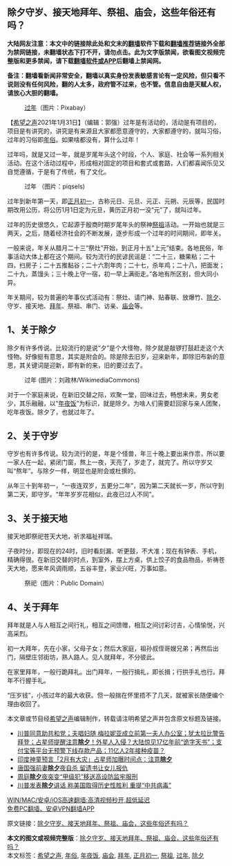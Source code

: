  <h2>除夕守岁、接天地拜年、祭祖、庙会，这些年俗还有吗？</h2> <p class="notice"><b>大陆网友注意：本文中的链接除此处和文末的<a href="https://github.com/bannedbook/fanqiang" >翻墙</a>软件下载和<a href="https://github.com/killgcd/justmysocks/blob/master/README.md">翻墙推荐</a>链接外全部为禁网链接，未翻墙状态下打不开，请勿点击。此为文字版禁闻，欲看图文视频完整版和更多禁闻，请下载<a href="https://github.com/bannedbook/fanqiang">翻墙软件或APP</a>后翻墙上禁闻网。</p><p>备注：翻墙看新闻非常安全，翻墙以真实身份发表敏感言论有一定风险，但只看不说则没有任何风险，翻的人太多，政府管不过来，也不管。信息自由是天赋人权，请放心大胆的翻墙。</b></p>  <div class="entry"> <figure> <p><figcaption><a href="https://www.bannedbook.org/bnews/tag/%E8%BF%87%E5%B9%B4/" class="st_tag internal_tag" rel="tag" title="标签 过年 下的日志">过年</a>（图片：Pixabay）</figcaption></figure> <p>【<span class='wp_keywordlink_affiliate'><a href="https://www.soundofhope.org" title="希望之声" target="_blank">希望之声</a></span>2021年1月31日】（编辑：郭强）过年是有活动的，活动是有项目的，项目是有讲究的，讲究是有来源且大家都愿意遵守的，大家都遵守的，就叫习俗，过年的习俗即<a href="https://www.bannedbook.org/bnews/tag/%E5%B9%B4%E4%BF%97/" class="st_tag internal_tag" rel="tag" title="标签 年俗 下的日志">年俗</a>。如果啥都没有，算什么过年！</p> <p>过年吗，就是又过一年，就是岁尾年头这个时段，个人、家庭、社会等一系列相关活动。在这个活动过程中，形成相对固定的项目和套式或套路，人们都喜闻乐见又自觉遵循，于是有了传统，有了文化。</p> <figure><figcaption>过年  （图片：piqsels)</figcaption></figure> <p>过年到新年第一天，即<a href="https://www.bannedbook.org/bnews/tag/%E6%AD%A3%E6%9C%88%E5%88%9D%E4%B8%80/" class="st_tag internal_tag" rel="tag" title="标签 正月初一 下的日志">正月初一</a>，古称元日、元旦、元正、元朔、元辰等，民国时期改用公历，将公历1月1日定为元旦，黄历正月初一没“元”了，就叫过年。</p> <p>过年的历史很悠久，它起源于殷商时期岁尾年头的祭神<a href="https://www.bannedbook.org/bnews/tag/%E7%A5%AD%E7%A5%96/" class="st_tag internal_tag" rel="tag" title="标签 祭祖 下的日志">祭祖</a>活动。一开始也就是三两天，之后，随着经济社会的不断发展，逐步形成一个过年的时间期间，即年关。</p>  <p>一般来说，年关从腊月二十三“祭灶”开始，到正月十五“上元”结束。各地民俗，年事活动大体上都在这个期间。较为流行的民谚民谣是：“二十三，糖果粘；二十四，扫房子；二十五推黏谷；二十六割年肉；二十七，杀年鸡；二十八，把面发；二十九，蒸馒头；三十晚上守一宿，初一早上满街走。”各地有所区别，但大同小异。</p> <p>年关期间，较为普遍的年事仪式活动有：祭灶、请门神、贴春联、放爆竹、<a href="https://www.bannedbook.org/bnews/tag/%E9%99%A4%E5%A4%95/" class="st_tag internal_tag" rel="tag" title="标签 除夕 下的日志">除夕</a>、守岁、接天地、<a href="https://www.bannedbook.org/bnews/tag/%E6%8B%9C%E5%B9%B4/" class="st_tag internal_tag" rel="tag" title="标签 拜年 下的日志">拜年</a>、祭祖、串门、访亲、<a href="https://www.bannedbook.org/bnews/tag/%e5%ba%99%e4%bc%9a/" class="st_tag internal_tag" rel="tag" title="标签 庙会 下的日志">庙会</a>等。</p> <h2>1、关于除夕</h2> <p>除夕有许多传说。比较流行的是说“夕”是个大怪物，除夕就是敲锣打鼓赶走这个大怪物。好像挺有意思，其实是附会的。除是除去旧岁，迎来新年，即除旧布新的意思，其关键词是迎新，即有新的来，旧的要过去了。</p> <figure><figcaption>过年 (图片：刘政林/WikimediaCommons)</figcaption></figure> <p>对于一个家庭来说，在新旧交替之际，欢聚一堂，回味过去，畅想未来，男女老少，其乐融融，以“<a href="https://www.bannedbook.org/bnews/tag/%E5%B9%B4%E5%A4%9C%E9%A5%AD/" class="st_tag internal_tag" rel="tag" title="标签 年夜饭 下的日志">年夜饭</a>”为标识，就是除夕。为啥人们需要赶回家与亲人团聚，吃年夜饭。除夕了，也就过年了。</p>  <h2>2、关于守岁</h2> <p>守岁也有许多传说。较为流行的是，年是个怪兽，年三十晚上要出来作祟，所以要一家人在一起，紧闭门窗，熬上一夜，天亮了，岁走了，就完了。所以守岁又叫“熬年”。与除夕一样，明显也是附会或杜撰的。</p> <p>从年三十到年初一，“一夜连双岁，五更分二年”，因为第二天就长一岁，所以守到第二天，即守岁。“年年岁岁花相似，此夜已过人不同”。</p> <h2>3、关于接天地</h2> <p>接天地即祭祀苍天大地，祈求福祉祥瑞。</p> <p>子夜时分，即现在的24时，旧时看刻漏、听更鼓，不大准；现在有钟表、手机，精确得很。在新旧交替的时点，到室外，摆上方桌，供上饺子的食品物品，祈祷苍天大地，愿来年风调雨顺，五谷丰登，家业兴旺，万事如意。</p>  <figure><figcaption>祭祀（图片：Public Domain）</figcaption></figure> <h2>4、关于拜年</h2> <p>拜年就是人与人相互之间行礼，相互之间馈赠，相互之间讨彩讨吉，心情愉悦，兴高采烈。</p> <p>初一大拜年，先在小家，父母子女；然后大家庭，祖孙叔侄哥嫂兄弟；再然后出门，隔壁庄邻街坊，熟人路人。见人就拜年，不分彼此。</p> <p>在家里拜年，一般行跪拜礼。出门拜年，一般行揖礼，即长揖；行拱手礼也行。拜年不行握手礼。</p> <p>“压岁钱”，小孩过年的最大收获。但一般揣在怀里捂不了几天，就被家长随便编个理由收回了。</p>  <p>本文章或节目经<a href="https://www.bannedbook.org/bnews/tag/%e5%b8%8c%e6%9c%9b%e4%b9%8b%e5%a3%b0/" class="st_tag internal_tag" rel="tag" title="标签 希望之声 下的日志">希望之声</a>编辑制作，转载请注明希望之声并包含原文标题及链接。</p> <ul class='op-related-articles' title='相关阅读'> <li><a href='https://www.bannedbook.org/bnews/bannedvideo/20210129/1477364.html' target='_blank'>川普同意助共和党；夫唱妇随 梅拉妮亚成立前第一夫人办公室；犹太拉比警告拜登；占星师提醒注意<b>除夕</b>！外星人入侵？大陆惊见17亿年前“诡字天书”；支付宝等平台无预警下线存款产品；11亿人2年接种疫苗？</a></li> <li><a href='https://www.bannedbook.org/bnews/lifebaike/20210128/1476518.html' target='_blank'>印度神童预言「2月有大灾」占星师加曝时间点：注意<b>除夕</b></a></li> <li><a href='https://www.bannedbook.org/bnews/yule/20210115/1468193.html' target='_blank'>唐国强前妻<b>除夕</b>夜自杀 留遗书让女儿报仇</a></li> <li><a href='https://www.bannedbook.org/bnews/cnnews/hknews/20210101/1459072.html' target='_blank'>周庭<b>除夕</b>夜突变“甲级犯”移送高设防监牢服刑</a></li> <li><a href='https://www.bannedbook.org/bnews/cnnews/20210101/1458995.html' target='_blank'>川普发表<b>除夕</b>讲话 称美国取得历史性胜利 重提“中共病毒”</a></li> </ul> <p class="texttj"> <a href="https://github.com/bannedbook/fanqiang/wiki/V2ray%E6%9C%BA%E5%9C%BA" target="_blank">WIN/MAC/安卓/iOS高速翻墙:高清视频秒开,超低延迟</a><br/> <a href="https://github.com/bannedbook/fanqiang/wiki/%E7%A6%81%E9%97%BB%E7%BD%91%E5%AE%89%E5%8D%93%E7%BF%BB%E5%A2%99%E6%96%B0%E9%97%BBAPP" target="_blank">免费PC翻墙、安卓VPN翻墙APP</a></p><p>原文链接：<a class="src_link"  href="https://www.soundofhope.org/post/469337" target="_blank">除夕守岁、接天地拜年、祭祖、庙会，这些年俗还有吗？</a></p><a name='sharetosocial'></a>       <div><b>本文的图文或视频完整版</b>：<a href='https://www.bannedbook.org/bnews/comments/20210131/1478594.html'>除夕守岁、接天地拜年、祭祖、庙会，这些年俗还有吗？</a></div>  </div><!--END ENTRY--> <div class="postfooter"> <div>本文标签：<a href="https://www.bannedbook.org/bnews/tag/%e5%b8%8c%e6%9c%9b%e4%b9%8b%e5%a3%b0/" rel="tag">希望之声</a>, <a href="https://www.bannedbook.org/bnews/tag/%E5%B9%B4%E4%BF%97/" rel="tag">年俗</a>, <a href="https://www.bannedbook.org/bnews/tag/%E5%B9%B4%E5%A4%9C%E9%A5%AD/" rel="tag">年夜饭</a>, <a href="https://www.bannedbook.org/bnews/tag/%e5%ba%99%e4%bc%9a/" rel="tag">庙会</a>, <a href="https://www.bannedbook.org/bnews/tag/%E6%8B%9C%E5%B9%B4/" rel="tag">拜年</a>, <a href="https://www.bannedbook.org/bnews/tag/%E6%AD%A3%E6%9C%88%E5%88%9D%E4%B8%80/" rel="tag">正月初一</a>, <a href="https://www.bannedbook.org/bnews/tag/%E7%A5%AD%E7%A5%96/" rel="tag">祭祖</a>, <a href="https://www.bannedbook.org/bnews/tag/%E8%BF%87%E5%B9%B4/" rel="tag">过年</a>, <a href="https://www.bannedbook.org/bnews/tag/%E9%99%A4%E5%A4%95/" rel="tag">除夕</a></div>  </div><!--END POSTFOOTER--> 